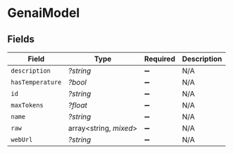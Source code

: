 # GenaiModel


## Fields

| Field                  | Type                   | Required               | Description            |
| ---------------------- | ---------------------- | ---------------------- | ---------------------- |
| `description`          | *?string*              | :heavy_minus_sign:     | N/A                    |
| `hasTemperature`       | *?bool*                | :heavy_minus_sign:     | N/A                    |
| `id`                   | *?string*              | :heavy_minus_sign:     | N/A                    |
| `maxTokens`            | *?float*               | :heavy_minus_sign:     | N/A                    |
| `name`                 | *?string*              | :heavy_minus_sign:     | N/A                    |
| `raw`                  | array<string, *mixed*> | :heavy_minus_sign:     | N/A                    |
| `webUrl`               | *?string*              | :heavy_minus_sign:     | N/A                    |